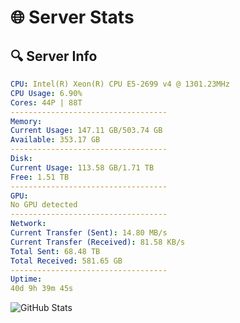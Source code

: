 # 🌐 Server Stats
## 🔍 Server Info
```yaml
CPU: Intel(R) Xeon(R) CPU E5-2699 v4 @ 1301.23MHz
CPU Usage: 6.90%
Cores: 44P | 88T
-----------------------------------
Memory:
Current Usage: 147.11 GB/503.74 GB
Available: 353.17 GB
-----------------------------------
Disk:
Current Usage: 113.58 GB/1.71 TB
Free: 1.51 TB
-----------------------------------
GPU:
No GPU detected
-----------------------------------
Network:
Current Transfer (Sent): 14.80 MB/s
Current Transfer (Received): 81.58 KB/s
Total Sent: 68.48 TB
Total Received: 581.65 GB
-----------------------------------
Uptime:
40d 9h 39m 45s
```
![GitHub Stats](https://img.shields.io/badge/Updated-2025-04-17_07:02:34-blue)